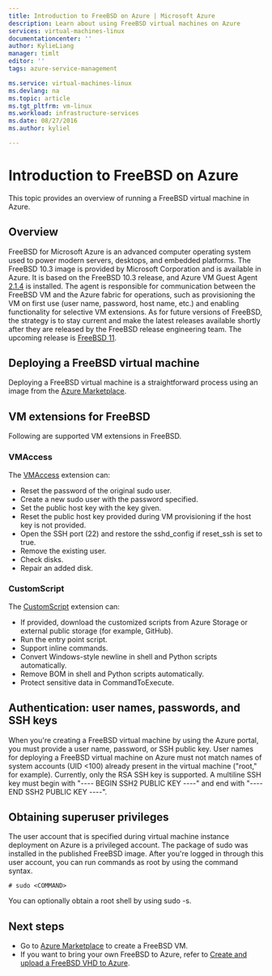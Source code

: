 ```yaml
---
title: Introduction to FreeBSD on Azure | Microsoft Azure
description: Learn about using FreeBSD virtual machines on Azure
services: virtual-machines-linux
documentationcenter: ''
author: KylieLiang
manager: timlt
editor: ''
tags: azure-service-management

ms.service: virtual-machines-linux
ms.devlang: na
ms.topic: article
ms.tgt_pltfrm: vm-linux
ms.workload: infrastructure-services
ms.date: 08/27/2016
ms.author: kyliel

---
```

# Introduction to FreeBSD on Azure
This topic provides an overview of running a FreeBSD virtual machine in Azure.

## Overview
FreeBSD for Microsoft Azure is an advanced computer operating system used to power modern servers, desktops, and embedded platforms. The FreeBSD 10.3 image is provided by Microsoft Corporation and is available in Azure. It is based on the FreeBSD 10.3 release, and Azure VM Guest Agent [2.1.4](https://github.com/Azure/WALinuxAgent/releases/tag/v2.1.4) is installed. The agent is responsible for communication between the FreeBSD VM and the Azure fabric for operations, such as provisioning the VM on first use (user name, password, host name, etc.) and enabling functionality for selective VM extensions.
As for future versions of FreeBSD, the strategy is to stay current and make the latest releases available shortly after they are released by the FreeBSD release engineering team. The upcoming release is [FreeBSD 11](https://www.freebsd.org/releases/11.0R/schedule.html).

## Deploying a FreeBSD virtual machine
Deploying a FreeBSD virtual machine is a straightforward process using an image from the [Azure Marketplace](https://azure.microsoft.com/marketplace/partners/microsoft/freebsd103/).

## VM extensions for FreeBSD
Following are supported VM extensions in FreeBSD.

### VMAccess
The [VMAccess](https://github.com/Azure/azure-linux-extensions/tree/master/VMAccess) extension can:

* Reset the password of the original sudo user.
* Create a new sudo user with the password specified.
* Set the public host key with the key given.
* Reset the public host key provided during VM provisioning if the host key is not provided.
* Open the SSH port (22) and restore the sshd_config if reset_ssh is set to true.
* Remove the existing user.
* Check disks.
* Repair an added disk.

### CustomScript
The [CustomScript](https://github.com/Azure/azure-linux-extensions/tree/master/CustomScript) extension can:

* If provided, download the customized scripts from Azure Storage or external public storage (for example, GitHub).
* Run the entry point script.
* Support inline commands.
* Convert Windows-style newline in shell and Python scripts automatically.
* Remove BOM in shell and Python scripts automatically.
* Protect sensitive data in CommandToExecute.

## Authentication: user names, passwords, and SSH keys
When you're creating a FreeBSD virtual machine by using the Azure portal, you must provide a user name, password, or SSH public key.
User names for deploying a FreeBSD virtual machine on Azure must not match names of system accounts (UID <100) already present in the virtual machine ("root," for example).
Currently, only the RSA SSH key is supported. A multiline SSH key must begin with "---- BEGIN SSH2 PUBLIC KEY
----" and end with "---- END SSH2 PUBLIC KEY ----".

## Obtaining superuser privileges
The user account that is specified during virtual machine instance deployment on Azure is a privileged account. The package of sudo was installed in the published FreeBSD image.
After you're logged in through this user account, you can run commands as root by using the command syntax.

    # sudo <COMMAND>

You can optionally obtain a root shell by using sudo -s.

## Next steps
* Go to [Azure Marketplace](https://azure.microsoft.com/marketplace/partners/microsoft/freebsd103/) to create a FreeBSD VM.
* If you want to bring your own FreeBSD to Azure, refer to [Create and upload a FreeBSD VHD to Azure](../virtual-machines-linux-classic-freebsd-create-upload-vhd.md).

